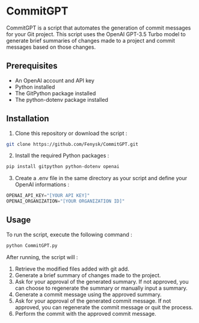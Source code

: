 # CommitGPT

CommitGPT is a script that automates the generation of commit messages for your Git project. This script uses the OpenAI GPT-3.5 Turbo model to generate brief summaries of changes made to a project and commit messages based on those changes. 

## Prerequisites

- An OpenAI account and API key
- Python installed
- The GitPython package installed 
- The python-dotenv package installed 

## Installation

1. Clone this repository or download the script :

```bash
git clone https://github.com/Fenysk/CommitGPT.git
```

2. Install the required Python packages :

```bash
pip install gitpython python-dotenv openai
```

3. Create a .env file in the same directory as your script and define your OpenAI informations :

```py
OPENAI_API_KEY="[YOUR API KEY]"
OPENAI_ORGANIZATION="[YOUR ORGANIZATION ID]"
```

## Usage

To run the script, execute the following command :

```bash
python CommitGPT.py
```

After running, the script will :

1. Retrieve the modified files added with git add.
2. Generate a brief summary of changes made to the project.
3. Ask for your approval of the generated summary. If not approved, you can choose to regenerate the summary or manually input a summary.
4. Generate a commit message using the approved summary.
5. Ask for your approval of the generated commit message. If not approved, you can regenerate the commit message or quit the process.
6. Perform the commit with the approved commit message.